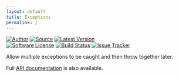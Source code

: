 ```yaml
---
layout: default
title: Exceptions
permalink: /
---
```


[![Author](https://img.shields.io/badge/author-@duncan3dc-blue.svg?style=flat)](https://twitter.com/duncan3dc)
[![Source](https://img.shields.io/badge/source-duncan3dc/exceptions-blue.svg?style=flat)](https://github.com/duncan3dc/exceptions)
[![Latest Version](https://img.shields.io/packagist/v/duncan3dc/exceptions.svg?style=flat)](https://packagist.org/packages/duncan3dc/exceptions)
<br>
[![Software License](https://img.shields.io/badge/license-Apache--2.0-brightgreen.svg?style=flat)](https://github.com/duncan3dc/exceptions/blob/master/LICENSE)
[![Build Status](https://img.shields.io/travis/duncan3dc/exceptions.svg?style=flat)](https://travis-ci.org/duncan3dc/exceptions)
[![Issue Tracker](https://img.shields.io/github/issues/duncan3dc/exceptions.svg?style=flat)](https://github.com/duncan3dc/exceptions/issues)

Allow multiple exceptions to be caught and then throw together later.
<br>

<p class="message-api">Full <a href='{{ site.baseurl }}/api/namespaces/duncan3dc.Exceptions.html'>API documentation</a> is also available.</p>
